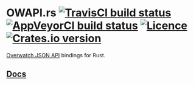 # OWAPI.rs [![TravisCI build status](https://travis-ci.org/nabijaczleweli/OWAPI.rs.svg?branch=master)](https://travis-ci.org/nabijaczleweli/OWAPI.rs) [![AppVeyorCI build status](https://ci.appveyor.com/api/projects/status/70d7bqjg218waqwa/branch/master?svg=true)](https://ci.appveyor.com/project/nabijaczleweli/owapi-rs/branch/master) [![Licence](https://img.shields.io/badge/license-MIT-blue.svg?style=flat)](LICENSE) [![Crates.io version](https://meritbadge.herokuapp.com/owapi)](https://crates.io/crates/owapi)
[Overwatch JSON API](https://github.com/SunDwarf/OWAPI) bindings for Rust.

## [Docs](https://rawcdn.githack.com/nabijaczleweli/OWAPI.rs/doc/owapi/index.html)
